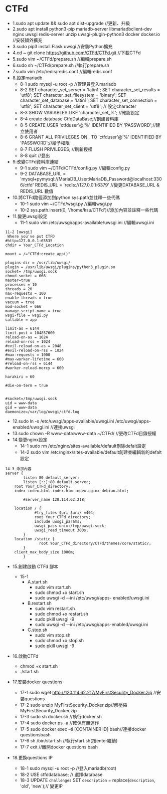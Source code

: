 # CTFd

- 1.sudo apt update && sudo apt dist-upgrade //更新、升級
- 2.sudo apt install python3-pip mariadb-server libmariadbclient-dev nginx uwsgi redis-server unzip uwsgi-plugin-python3 docker docker.io //安裝額外擴充
- 3.sudo pip3 install Flask uwsgi //安裝Python擴充
- 4.cd ~
git clone https://github.com/CTFd/CTFd.git //下載CTFd
- 5.sudo vim ~/CTFd/prepare.sh //編輯prepare.sh
- 6.sudo sh ~/CTFd/prepare.sh //執行prepare.sh
- 7.sudo vim /etc/redis/redis.conf //編輯redis.conf
- 8.設定mariadb
    - 8-1 sudo mysql -u root -p //管理員登入mariadb
    - 8-2 SET character_set_server = 'latin1';
    SET character_set_results = 'utf8';
    SET character_set_filesystem = 'binary';
    SET character_set_database = 'latin1';
    SET character_set_connection = 'utf8';
    SET character_set_client = 'utf8'; 
    // 設定character
    - 8-3 SHOW VARIABLES LIKE 'character\_set\_%'; //確認設定
    - 8-4 create database CtfdDataBase;//創建資料庫
    - 8-5 CREATE USER 'ctfduser'@'%' IDENTIFIED BY 'PASSWORD';//建立使用者
    - 8-6 GRANT ALL PRIVILEGES ON *.* TO 'ctfduser'@'%' IDENTIFIED BY 'PASSWORD';//給予權限
    - 8-7 FLUSH PRIVILEGES; //刷新授權
    - 8-8 quit //登出
- 9.改變CTFd資料庫連結
    - 9-1 sudo vim ~/CTFd/CTFd/config.py //編輯config.py
    - 9-2 DATABASE_URL = 'mysql+pymysql://MariaDB_User:MariaDB_Password@localhost:3306/ctfd'
    REDIS_URL = 'redis://127.0.0.1:6379'
    //變更DATABASE_URL & REDIS_URL 數值
- 10.將CTFd路徑添加到python sys.path並註釋一些代碼
    - 10-1 sudo vim ~/CTFd/wsgi.py //編輯wsgi.py
    - 10-2 sys.path.insert(0, '/home/ksu/CTFd')//添加內容並註釋一些代碼
- 11.變更uwsgi設定
    - 11-1 sudo vim /etc/uwsgi/apps-available/uwsgi.ini //編輯uwsgi.ini
```
11-2 [uwsgi]
 Where you've put CTFD
#http=127.0.0.1:65535
chdir = Your_CTFd_Location

mount = /="CTFd:create_app()"

plugins-dir = /usr/lib/uwsgi/
plugin = /usr/lib/uwsgi/plugins/python3_plugin.so
socket= /tmp/uwsgi.sock
chmod-socket = 666
master=true
processes = 10
threads = 20
max-requests = 100
enable-threads = true
vacuum = true
mod-socket = 666
manage-script-name = true
wsgi-file = wsgi.py
callable = app

limit-as = 6144
limit-post = 104857600
reload-on-as = 1024
reload-on-rss = 1024
#evil-reload-on-as = 2048
#evil-reload-on-rss = 1024
#max-requests = 1000
#max-worker-lifetime = 600
#reload-on-rss = 6144
#worker-reload-mercy = 600

harakiri = 60

#die-on-term = true


#socket=/tmp/uwsgi.sock
uid = www-data
gid = www-data
daemonize=/var/log/uwsgi/ctfd.log
```
- 12.sudo ln -s /etc/uwsgi/apps-available/uwsgi.ini /etc/uwsgi/apps-enabled/uwsgi.ini //連接uwsgi
- 13.sudo chown -R www-data:www-data ~/CTFd/ //更改CTFd目錄授權
- 14.變更nginx設定
    - 14-1 sudo rm /etc/nginx/sites-available/default刪除defalt設定
    - 14-2 sudo vim /etc/nginx/sites-available/default創建並編輯新的defalt設定
```
14-3 添加內容
server {
        listen 80 default_server;
        listen [::]:80 default_server;
	root Your_CTFd_directory; 
	index index.html index.htm index.nginx-debian.html;

        #server_name 120.114.62.218;

	location / {
             #try_files $uri $uri/ =404;
             root Your_CTFd_directory;
             include uwsgi_params;
             uwsgi_pass unix:/tmp/uwsgi.sock;
             uwsgi_read_timeout 300s;
        }
	location /static {
               root Your_CTFd_directory/CTFd/themes/core/static/;
        }
	client_max_body_size 1000m;
        }
```
- 15.創建啟動 CTFd 腳本
    - 15-1 
        - A.start.sh
          - sudo vim start.sh
          - sudo chmod +x start.sh
          - sudo uwsgi -d --ini /etc/uwsgi/apps-             enabled/uwsgi.ini
        - B.restart.sh
            - sudo vim restart.sh
            - sudo chmod +x restart.sh
            - sudo pkill uwsgi -9
            - sudo uwsgi -d --ini /etc/uwsgi/apps-enabled/uwsgi.ini
        - C.stop.sh
            - sudo vim stop.sh
            - sudo chmod +x stop.sh
            - sudo pkill uwsgi -9

- 16.啟動CTFd
    - chmod +x start.sh
    - ./start.sh 

- 17.安裝docker questions
    - 17-1 sudo wget http://120.114.62.217/MyFirstSecurity_Docker.zip //安裝questions
    - 17-2 sudo unzip MyFirstSecurity_Docker.zip//解壓縮MyFirstSecurity_Docker.zip
    - 17-3 sudo sh docker.sh //執行docker.sh
    - 17-4 sudo docker ps -a //確保有無運作
    - 17-5 sudo docker exec –ti [CONTAINER ID] bash//連接docker questionsbash
    - 17-6 sh /bin/start.sh //執行start.sh(按enter繼續)
    - 17-7 exit //離開docker questions bash
- 18.更換questions IP
    - 18-1 sudo mysql -u root -p //登入mariadb(root)
    - 18-2 USE ctfddatabase; // 選擇database
    - 18-3 UPDATE `challenges` SET `description` = replace(`description`, 'old', 'new');// 變更IP
